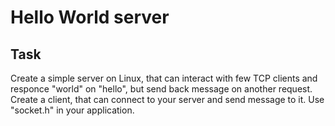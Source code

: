 # Hello World server
## Task
Create a simple server on Linux, that can interact with few TCP clients and responce "world" on "hello", but send back message on another request. Create a client, that can connect to your server and send message to it.
Use "socket.h" in your application.
